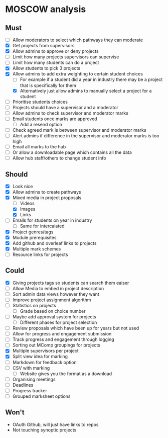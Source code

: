 # MOSCOW analysis

## Must

- [ ] Allow moderators to select which pathways they can moderate
- [x] Get projects from supervisors
- [x] Allow admins to approve or deny projects
- [ ] Limit how many projects supervisors can supervise
- [ ] Limit how many students can do a project
- [x] Allow students to pick 3 projects
- [x] Allow admins to add extra weighting to certain student choices
	- [ ] For example if a student did a year in industry there may be a project that is specifically for them
	- [x] Alternatively just allow admins to manually select a project for a student
- [ ] Prioritise students choices
- [ ] Projects should have a supervisor and a moderator
- [ ] Allow admins to check supervisor and moderator marks
- [ ] Email students once marks are approved
	- [ ] Add a resend option
- [ ] Check agreed mark is between supervisor and moderator marks
- [ ] Alert admins if difference in the supervisor and moderator marks is too high
- [ ] Email all marks to the hub
- [ ] 	Or allow a downloadable page which contains all the data
- [ ] Allow hub staff/others to change student info

## Should

- [x] Look nice
- [x] Allow admins to create pathways
- [x] Mixed media in project proposals
	- [ ] Videos
	- [x] Images
	- [x] Links
- [ ] Emails for students on year in industry
	- [ ] Same for intercalated
- [x] Project genres/tags
- [x] Module prerequisites
- [x] Add github and overleaf links to projects
- [x] Multiple mark schemes
- [ ] Resource links for projects

## Could

- [x] Giving projects tags so students can search them eaiser
- [ ] Allow Media to embed in project description
- [ ] Sort admin data views however they want
- [ ] Improve project assignment algorithm
- [ ] Statistics on projects
	- [ ] Grade based on choice number
- [ ] Maybe add approval system for projects
	- [ ] Different phases for project selection
- [ ] Review proposals which have been up for years but not used
- [ ] Allow for progress and engagement submission
- [ ] Track progress and engagement through logging
- [ ] Sorting out MComp groupings for projects
- [x] Multiple supervisors per project
- [x] Split view idea for marking
- [ ] Markdown for feedback option
- [ ] CSV with marking
	- [ ] Website gives you the format as a download
- [ ] Organising meetings
- [ ] Deadlines
- [ ] Progress tracker
- [ ] Grouped marksheet options

## Won't

- OAuth Github, will just have links to repos
- Not touching synoptic projects

